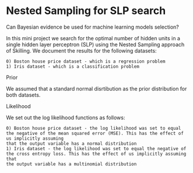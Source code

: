 # Nested Sampling for SLP search
Can Bayesian evidence be used for machine learning models selection?

In this mini project we search for the optimal number of hidden units in a single hidden layer perceptron (SLP) using the 
Nested Sampling approach of Skilling. We document the results for the following datasets:

	0) Boston house price dataset - which is a regression problem
	1) Iris dataset - which is a classification problem

Prior

We assumed that a standard normal disrtibution as the prior distribution for both datasets.

Likelihood

We set out the log likelihood functions as follows:

	0) Boston house price dataset - the log likelihood was set to equal the negative of the mean squared error (MSE). This has the effect of us implicitly assuming 
	that the output variable has a normal distribution
	1) Iris dataset - the log likelihood was set to equal the negative of the cross entropy loss. This has the effect of us implicitly assuming that
	the output variable has a multinomial distribution

